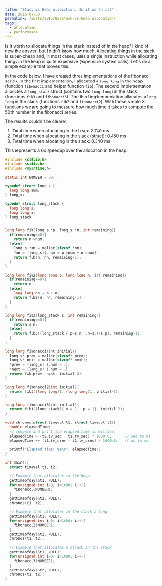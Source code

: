 ```yaml
---
title: "Stack vs Heap allocation. Is it worth it?"
date: 2016-05-30
permalink: /posts/2016/05/stack-vs-heap-allocation/
tags:
  - allocation
  - performance
---
```


Is it worth to allocate things in the stack instead of in the heap?
I kind of new the answer, but I didn't know how much.
Allocating things in the stack is super-cheap and,
in most cases, uses a single instruction while allocating things
in the heap is quite expensive (expensive system calls).
Let's do a simple example that proves this:

In the code below, I have created three implementations of the fibonacci series.
In the first implementation, I allocated a `long long` in the heap
(function `fibonacci` and helper function `fib`). The second
implementation allocates a `long_stack` struct
(contains two `long long`) in the stack (functions `fib3` and `fibonacci3`).
The third implemnentation allocates a `long long` in the stack
(functions `fib2` and `fibonacci2`). With these simple 3 functions
we are going to measure how much time it takes to compute the
50th number in the fibonacci series.

The results couldn't be clearer:

1. Total time when allocating in the heap: 2.740 ms
2. Total time when allocating in the stack (struct): 0.450 ms
2. Total time when allocating in the stack: 0.340 ms

This represents a 6x speedup over the allocation in the heap.

```c
#include <stdlib.h>
#include <stdio.h>
#include <sys/time.h>

static int NUMBER = 50;

typedef struct long_s {
  long long num;
} long_s;

typedef struct long_stack {
  long long p;
  long long n;
} long_stack;


long long fib(long_s *p, long_s *n, int remaining){
  if(remaining==0){
    return n->num;
  }else{
    long_s *nn = malloc(sizeof *nn);
    *nn = (long_s){.num = p->num + n->num};
    return fib(n, nn, remaining-1);
  }
}

long long fib2(long long p, long long n, int remaining){
  if(remaining==0){
    return n;
  }else{
    long long nn = p + n;
    return fib2(n, nn, remaining-1);
  }
}

long long fib3(long_stack s, int remaining){
  if(remaining==0){
    return s.n;
  }else{
    return fib3((long_stack){.p=s.n, .n=s.n+s.p}, remaining-1);
  }
}

long long fibonacci(int initial){
  long_s* prev = malloc(sizeof* prev);
  long_s* next = malloc(sizeof* next);
  *prev = (long_s) {.num = 1};
  *next = (long_s) {.num = 1};
  return fib(prev, next, initial-2);
}

long long fibonacci2(int initial){
  return fib2((long long)1, (long long)1, initial-2);
}

long long fibonacci3(int initial){
  return fib3((long_stack){.n = 1, .p = 1}, initial-2);
}

void chronos(struct timeval t1, struct timeval t2){
  double elapsedTime;
  // compute and print the elapsed time in millisec
  elapsedTime = (t2.tv_sec - t1.tv_sec) * 1000.0;      // sec to ms
  elapsedTime += (t2.tv_usec - t1.tv_usec) / 1000.0;   // us to ms

  printf("Elapsed time: %e\n", elapsedTime);
}

int main(){
  struct timeval t1, t2;

  // Example that allocates in the heap
  gettimeofday(&t1, NULL);
  for(unsigned int i=0; i<1000; i++){
    fibonacci(NUMBER);
  }
  gettimeofday(&t2, NULL);
  chronos(t1, t2);

  // Example that allocates in the stack a long
  gettimeofday(&t1, NULL);
  for(unsigned int i=0; i<1000; i++){
    fibonacci2(NUMBER);
  }
  gettimeofday(&t2, NULL);
  chronos(t1, t2);

  // Example that allocates a struck in the stack
  gettimeofday(&t1, NULL);
  for(unsigned int i=0; i<1000; i++){
    fibonacci3(NUMBER);
  }
  gettimeofday(&t2, NULL);
  chronos(t1, t2);
}
```
